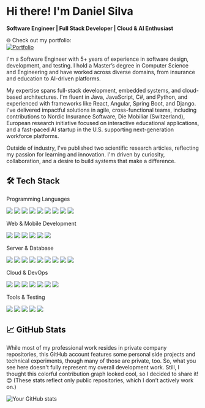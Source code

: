 # Hi there! I'm Daniel Silva  
**Software Engineer | Full Stack Developer | Cloud & AI Enthusiast**

🌐 Check out my portfolio:  
[![Portfolio](https://img.shields.io/badge/Portfolio-Visit_Now-blue?style=for-the-badge&logo=google-chrome&logoColor=white)](https://www.dpsilvacode.com/)

I'm a Software Engineer with 5+ years of experience in software design, development, and testing. I hold a Master’s degree in Computer Science and Engineering and have worked across diverse domains, from insurance and education to AI-driven platforms.

My expertise spans full-stack development, embedded systems, and cloud-based architectures. I'm fluent in Java, JavaScript, C#, and Python, and experienced with frameworks like React, Angular, Spring Boot, and Django. I've delivered impactful solutions in agile, cross-functional teams, including contributions to Nordic Insurance Software, Die Mobiliar (Switzerland), European research initiative focused on interactive educational applications, and a fast-paced AI startup in the U.S. supporting next-generation workforce platforms.

Outside of industry, I've published two scientific research articles, reflecting my passion for learning and innovation. I'm driven by curiosity, collaboration, and a desire to build systems that make a difference.

## 🛠️ Tech Stack
Programming Languages
<p align="left"> <img src="https://img.shields.io/badge/Java-007396?style=for-the-badge&logo=java&logoColor=white" /> <img src="https://img.shields.io/badge/JavaScript-F7DF1E?style=for-the-badge&logo=javascript&logoColor=black" /> <img src="https://img.shields.io/badge/TypeScript-3178C6?style=for-the-badge&logo=typescript&logoColor=white" /> <img src="https://img.shields.io/badge/Python-3776AB?style=for-the-badge&logo=python&logoColor=white" /> <img src="https://img.shields.io/badge/C%23-239120?style=for-the-badge&logo=csharp&logoColor=white" /> <img src="https://img.shields.io/badge/C-A8B9CC?style=for-the-badge&logo=c&logoColor=white" /> <img src="https://img.shields.io/badge/Kotlin-7F52FF?style=for-the-badge&logo=kotlin&logoColor=white" /> <img src="https://img.shields.io/badge/HTML5-E34F26?style=for-the-badge&logo=html5&logoColor=white" /> <img src="https://img.shields.io/badge/CSS3-1572B6?style=for-the-badge&logo=css3&logoColor=white" /> </p>
Web & Mobile Development
<p align="left"> <img src="https://img.shields.io/badge/React-61DAFB?style=for-the-badge&logo=react&logoColor=black" /> <img src="https://img.shields.io/badge/Angular-DD0031?style=for-the-badge&logo=angular&logoColor=white" /> <img src="https://img.shields.io/badge/Bootstrap-7952B3?style=for-the-badge&logo=bootstrap&logoColor=white" /> <img src="https://img.shields.io/badge/Redux-764ABC?style=for-the-badge&logo=redux&logoColor=white" /> <img src="https://img.shields.io/badge/React_Native-20232A?style=for-the-badge&logo=react&logoColor=61DAFB" /> <img src="https://img.shields.io/badge/Android_Studio-3DDC84?style=for-the-badge&logo=android-studio&logoColor=white" /> </p>
Server & Database
<p align="left"> <img src="https://img.shields.io/badge/Spring_Boot-6DB33F?style=for-the-badge&logo=spring-boot&logoColor=white" /> <img src="https://img.shields.io/badge/Django-092E20?style=for-the-badge&logo=django&logoColor=white" /> <img src="https://img.shields.io/badge/Jersey-0061A8?style=for-the-badge&logoColor=white" /> <img src="https://img.shields.io/badge/MySQL-4479A1?style=for-the-badge&logo=mysql&logoColor=white" /> <img src="https://img.shields.io/badge/MongoDB-47A248?style=for-the-badge&logo=mongodb&logoColor=white" /> <img src="https://img.shields.io/badge/Oracle-F80000?style=for-the-badge&logo=oracle&logoColor=white" /> <img src="https://img.shields.io/badge/Microsoft_SQL_Server-CC2927?style=for-the-badge&logo=microsoft-sql-server&logoColor=white" /> <img src="https://img.shields.io/badge/GraphQL-E10098?style=for-the-badge&logo=graphql&logoColor=white" /> <img src="https://img.shields.io/badge/Redis-DC382D?style=for-the-badge&logo=redis&logoColor=white" /> </p>
Cloud & DevOps
<p align="left"> <img src="https://img.shields.io/badge/AWS-232F3E?style=for-the-badge&logo=amazon-aws&logoColor=white" /> <img src="https://img.shields.io/badge/Azure-0078D4?style=for-the-badge&logo=microsoft-azure&logoColor=white" /> <img src="https://img.shields.io/badge/GCP-4285F4?style=for-the-badge&logo=google-cloud&logoColor=white" /> <img src="https://img.shields.io/badge/Docker-2496ED?style=for-the-badge&logo=docker&logoColor=white" /> <img src="https://img.shields.io/badge/Jenkins-D24939?style=for-the-badge&logo=jenkins&logoColor=white" /> <img src="https://img.shields.io/badge/Git-F05032?style=for-the-badge&logo=git&logoColor=white" /> <img src="https://img.shields.io/badge/Node.js-339933?style=for-the-badge&logo=nodedotjs&logoColor=white" /> </p>
Tools & Testing
<p align="left"> <img src="https://img.shields.io/badge/JUnit-25A162?style=for-the-badge&logo=universal&logoColor=white" /> <img src="https://img.shields.io/badge/Jest-C21325?style=for-the-badge&logo=jest&logoColor=white" /> <img src="https://img.shields.io/badge/LaTeX-008080?style=for-the-badge&logo=latex&logoColor=white" /> <img src="https://img.shields.io/badge/Bash-4EAA25?style=for-the-badge&logo=gnubash&logoColor=white" /> <img src="https://img.shields.io/badge/Jira-0052CC?style=for-the-badge&logo=jira&logoColor=white" /> </p>



## 📈 GitHub Stats

While most of my professional work resides in private company repositories, this GitHub account features some personal side projects and technical experiments, though many of those are private, too. So, what you see here doesn't fully represent my overall development work. Still, I thought this colorful contribution graph looked cool, so I decided to share it! 😊
(These stats reflect only public repositories, which I don’t actively work on.)

<!--
[![YourName's GitHub stats](https://github-readme-stats.vercel.app/api?username=dpsilvaa97)](https://github.com/dpsilvaa97/github-readme-stats)
<img src="https://github-readme-stats.vercel.app/api?username=dpsilvaa97&count_private=true&theme=radical&show_icons=true" />
[![Top Langs](https://github-readme-stats.vercel.app/api/top-langs/?username=dpsilvaa97)](https://github.com/dpsilvaa97/github-readme-stats)
<img src=https://github-readme-stats.vercel.app/api/top-langs/?username=dpsilvaa97&layout=compact />
-->
![Your GitHub stats](https://github-readme-stats.vercel.app/api?username=dpsilvaa97&show_icons=true&theme=github_dark)


